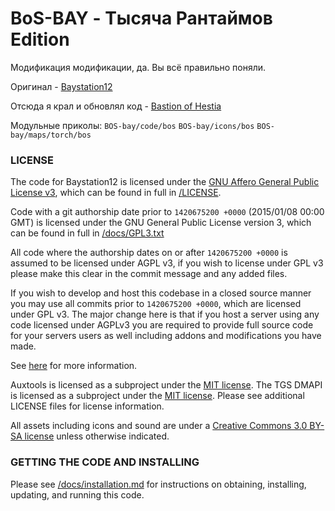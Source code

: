 # BoS-BAY - Тысяча Рантаймов Edition
Модификация модификации, да. Вы всё правильно поняли.

Оригинал - [Baystation12](https://github.com/baystation12/baystation12)

Отсюда я крал и обновлял код - [Bastion of Hestia](https://github.com/BoHBranch/BoH-Bay) 

Модульные приколы:
`BOS-bay/code/bos`
`BOS-bay/icons/bos`
`BOS-bay/maps/torch/bos`
### LICENSE

The code for Baystation12 is licensed under the [GNU Affero General Public License v3](http://www.gnu.org/licenses/agpl.html), which can be found in full in [/LICENSE](/LICENSE).

Code with a git authorship date prior to `1420675200 +0000` (2015/01/08 00:00 GMT) is licensed under the GNU General Public License version 3, which can be found in full in [/docs/GPL3.txt](/docs/GPL3.txt)

All code where the authorship dates on or after `1420675200 +0000` is assumed to be licensed under AGPL v3, if you wish to license under GPL v3 please make this clear in the commit message and any added files.

If you wish to develop and host this codebase in a closed source manner you may use all commits prior to `1420675200 +0000`, which are licensed under GPL v3. The major change here is that if you host a server using any code licensed under AGPLv3 you are required to provide full source code for your servers users as well including addons and modifications you have made.

See [here](https://www.gnu.org/licenses/why-affero-gpl.html) for more information.

Auxtools is licensed as a subproject under the [MIT license](https://en.wikipedia.org/wiki/MIT_License).
The TGS DMAPI is licensed as a subproject under the [MIT license](https://en.wikipedia.org/wiki/MIT_License).
Please see additional LICENSE files for license information.

All assets including icons and sound are under a [Creative Commons 3.0 BY-SA license](http://creativecommons.org/licenses/by-sa/3.0/) unless otherwise indicated.

### GETTING THE CODE AND INSTALLING

Please see [/docs/installation.md](/docs/installation.md) for instructions on obtaining, installing, updating, and running this code.


